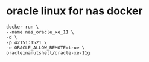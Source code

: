 # oracle linux for nas docker

```shell
docker run \
--name nas_oracle_xe_11 \
-d \
-p 42151:1521 \
-e ORACLE_ALLOW_REMOTE=true \
oracleinanutshell/oracle-xe-11g
```